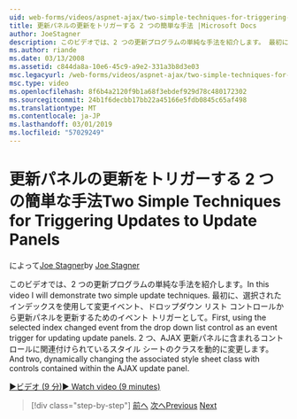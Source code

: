 ```yaml
---
uid: web-forms/videos/aspnet-ajax/two-simple-techniques-for-triggering-updates-to-update-panels
title: 更新パネルの更新をトリガーする 2 つの簡単な手法 |Microsoft Docs
author: JoeStagner
description: このビデオでは、2 つの更新プログラムの単純な手法を紹介します。 最初に、選択されたインデックスを使用して変更イベント、ドロップダウン リスト コントロールから、イベント三角関数として.
ms.author: riande
ms.date: 03/13/2008
ms.assetid: c844da8a-10e6-45c9-a9e2-331a3b8d3e03
msc.legacyurl: /web-forms/videos/aspnet-ajax/two-simple-techniques-for-triggering-updates-to-update-panels
msc.type: video
ms.openlocfilehash: 8f6b4a2120f9b1a68f3ebdef929d78c480172302
ms.sourcegitcommit: 24b1f6decbb17bb22a45166e5fdb0845c65af498
ms.translationtype: MT
ms.contentlocale: ja-JP
ms.lasthandoff: 03/01/2019
ms.locfileid: "57029249"
---
```

<a name="two-simple-techniques-for-triggering-updates-to-update-panels"></a><span data-ttu-id="dd845-104">更新パネルの更新をトリガーする 2 つの簡単な手法</span><span class="sxs-lookup"><span data-stu-id="dd845-104">Two Simple Techniques for Triggering Updates to Update Panels</span></span>
====================
<span data-ttu-id="dd845-105">によって[Joe Stagner](https://github.com/JoeStagner)</span><span class="sxs-lookup"><span data-stu-id="dd845-105">by [Joe Stagner](https://github.com/JoeStagner)</span></span>

<span data-ttu-id="dd845-106">このビデオでは、2 つの更新プログラムの単純な手法を紹介します。</span><span class="sxs-lookup"><span data-stu-id="dd845-106">In this video I will demonstrate two simple update techniques.</span></span> <span data-ttu-id="dd845-107">最初に、選択されたインデックスを使用して変更イベント、ドロップダウン リスト コントロールから更新パネルを更新するためのイベント トリガーとして。</span><span class="sxs-lookup"><span data-stu-id="dd845-107">First, using the selected index changed event from the drop down list control as an event trigger for updating update panels.</span></span> <span data-ttu-id="dd845-108">2 つ、AJAX 更新パネルに含まれるコントロールに関連付けられているスタイル シートのクラスを動的に変更します。</span><span class="sxs-lookup"><span data-stu-id="dd845-108">And two, dynamically changing the associated style sheet class with controls contained within the AJAX update panel.</span></span>

[<span data-ttu-id="dd845-109">&#9654;ビデオ (9 分)</span><span class="sxs-lookup"><span data-stu-id="dd845-109">&#9654; Watch video (9 minutes)</span></span>](https://channel9.msdn.com/Blogs/ASP-NET-Site-Videos/two-simple-techniques-for-triggering-updates-to-update-panels)

> [!div class="step-by-step"]
> <span data-ttu-id="dd845-110">[前へ](how-do-i-retrieve-values-from-server-side-ajax-controls.md)
> [次へ](use-aspnet-ajax-cascading-drop-down-control-to-access-a-database.md)</span><span class="sxs-lookup"><span data-stu-id="dd845-110">[Previous](how-do-i-retrieve-values-from-server-side-ajax-controls.md)
[Next](use-aspnet-ajax-cascading-drop-down-control-to-access-a-database.md)</span></span>

